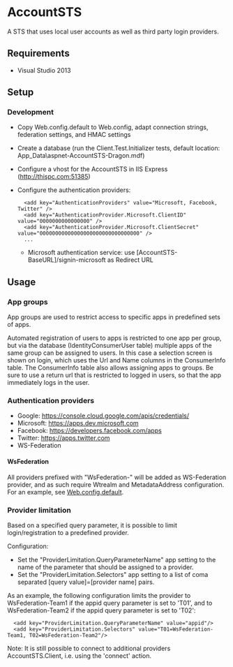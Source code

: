 ﻿AccountSTS
==========

A STS that uses local user accounts as well as third party login providers.


Requirements
------------

* Visual Studio 2013


Setup
-----

### Development

* Copy Web.config.default to Web.config, adapt connection strings, federation settings, and HMAC settings
* Create a database (run the Client.Test.Initializer tests, default location: App_Data\aspnet-AccountSTS-Dragon.mdf)
* Configure a vhost for the AccountSTS in IIS Express (http://thispc.com:51385)
* Configure the authentication providers:

        <add key="AuthenticationProviders" value="Microsoft, Facebook, Twitter" />
        <add key="AuthenticationProvider.Microsoft.ClientID" value="0000000000000000" />
        <add key="AuthenticationProvider.Microsoft.ClientSecret" value="00000000000000000000000000000000" />
        ...

    * Microsoft authentication service: use [AccountSTS-BaseURL]/signin-microsoft as Redirect URL


Usage
-----

### App groups

App groups are used to restrict access to specific apps in predefined sets of apps.

Automated registration of users to apps is restricted to one app per group, but via the database (IdentityConsumerUser table) multiple apps of the same group can be assigned to users. In this case a selection screen is shown on login, which uses the Url and Name columns in the ConsumerInfo table. The ConsumerInfo table also allows assigning apps to groups. Be sure to use a return url that is restricted to logged in users, so that the app immediately logs in the user.

### Authentication providers

* Google: https://console.cloud.google.com/apis/credentials/
* Microsoft: https://apps.dev.microsoft.com
* Facebook: https://developers.facebook.com/apps
* Twitter: https://apps.twitter.com
* WS-Federation

#### WsFederation

All providers prefixed with "WsFederation-" will be added as WS-Federation provider, and as such require Wtrealm and MetadataAddress configuration.
For an example, see [Web.config.default](Web.config.default).

### Provider limitation

Based on a specified query parameter, it is possible to limit login/registration to a predefined provider.

Configuration:

* Set the "ProviderLimitation.QueryParameterName" app setting to the name of the parameter that should be assigned to a provider.
* Set the "ProviderLimitation.Selectors" app setting to a list of coma separated [query value]=[provider name] pairs.

As an example, the following configuration limits the provider to WsFederation-Team1 if the appid query parameter is set to 'T01',
and to WsFederation-Team2 if the appid query parameter is set to 'T02':

      <add key="ProviderLimitation.QueryParameterName" value="appid"/>
      <add key="ProviderLimitation.Selectors" value="T01=WsFederation-Team1, T02=WsFederation-Team2"/>

Note: It is still possible to connect to additional providers AccountSTS.Client, i.e. using the 'connect' action.
